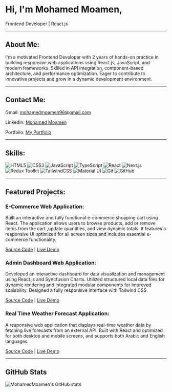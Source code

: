 # Hi, I'm Mohamed Moamen,

Frontend Developer | React.js

---

## About Me:

I'm a motivated Frontend Developer with 2 years of hands-on practice in building responsive web applications using React.js, JavaScript, and modern frameworks. Skilled in API integration, component-based architecture, and performance optimization. Eager to contribute to innovative projects and grow in a dynamic development environment.

---

## Contact Me:

Gmail: [mohamedmoamen96@gmail.com](mailto:mohamedmoamen96@gmail.com)

LinkedIn: [Mohamed Moamen](https://www.linkedin.com/in/mohamed-moamen-24033a221/)

Portfolio: [My Portfolio](https://portfolio-three-omega-fabp5h3znx.vercel.app/)

---

## Skills:

![HTML5](https://img.shields.io/badge/HTML5-E34F26?style=for-the-badge&logo=html5&logoColor=white)
![CSS3](https://img.shields.io/badge/CSS3-1572B6?style=for-the-badge&logo=css3&logoColor=white)
![JavaScript](https://img.shields.io/badge/JavaScript-323330?style=for-the-badge&logo=javascript&logoColor=F7DF1E)
![TypeScript](https://img.shields.io/badge/TypeScript-007ACC?style=for-the-badge&logo=typescript&logoColor=white)
![React](https://img.shields.io/badge/React-20232A?style=for-the-badge&logo=react&logoColor=61DAFB)
![Next.js](https://img.shields.io/badge/Next.js-000000?style=for-the-badge&logo=next.js&logoColor=white)
![Redux Toolkit](https://img.shields.io/badge/Redux_Toolkit-593D88?style=for-the-badge&logo=redux&logoColor=white)
![TailwindCSS](https://img.shields.io/badge/Tailwind_CSS-38B2AC?style=for-the-badge&logo=tailwind-css&logoColor=white)
![Material UI](https://img.shields.io/badge/Material--UI-0081CB?style=for-the-badge&logo=material-ui&logoColor=white)
![Git](https://img.shields.io/badge/Git-F05032?style=for-the-badge&logo=git&logoColor=white)
![GitHub](https://img.shields.io/badge/GitHub-100000?style=for-the-badge&logo=github&logoColor=white)

---

## Featured Projects:

### E-Commerce Web Application:

Built an interactive and fully functional e-commerce shopping cart using React. The application allows users to browse products, add or remove items from the cart ,update quantities, and view dynamic totals. It features a responsive UI optimized for all screen sizes and includes essential e-commerce functionality.

  [Source Code](https://github.com/MohamedMoamen/E-commerceWebsite)
  |
  [Live Demo](https://e-commerce-website-cyan-sigma.vercel.app/)

### Admin Dashboard Web Application:

Developed an interactive dashboard for data visualization and management using React.js and Syncfusion Charts. Utilized structured local data files for dynamic rendering and integrated modular components for improved scalability. Designed a fully responsive interface with Tailwind CSS.

  [Source Code](https://github.com/MohamedMoamen/Admin-Dashboard-App)
  |
  [Live Demo](https://admin-dashboard-app-opal.vercel.app/)

### Real Time Weather Forecast Application:

A responsive web application that displays real-time weather data by fetching live forecasts from an external API. Built with React and optimized for both desktop and mobile screens, and supports both Arabic and English languages.

  [Source Code](https://github.com/MohamedMoamen/WeatherForecast)
  |
  [Live Demo](https://weather-forecast-zeta-nine.vercel.app/)

---

## GitHub Stats
![MohamedMoamen's GitHub stats](https://github-readme-stats.vercel.app/api?username=MohamedMoamen&show_icons=true&theme=radical)
